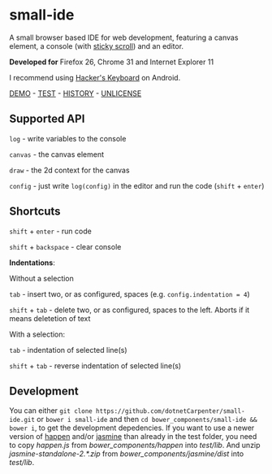 small-ide
=========

A small browser based IDE for web development, featuring a canvas element, a console (with [sticky scroll](http://stackoverflow.com/questions/18614301/keep-overflow-div-scrolled-to-bottom-unless-user-scrolls-up/21067431#21067431)) and an editor.

**Developed for**
Firefox 26, Chrome 31 and Internet Explorer 11

I recommend using [Hacker's Keyboard](https://play.google.com/store/apps/details?id=org.pocketworkstation.pckeyboard) on Android.

[DEMO](http://dotnetcarpenter.github.io/small-ide/) - 
[TEST](http://dotnetcarpenter.github.io/small-ide/test/test.html) - 
[HISTORY](HISTORY.md) - 
[UNLICENSE](UNLICENSE)

## Supported API

`log` - write variables to the console

`canvas` - the canvas element

`draw` - the 2d context for the canvas

`config` - just write `log(config)` in the editor and run the code (`shift` + `enter`)


## Shortcuts

`shift` + `enter` - run code

`shift` + `backspace` - clear console

**Indentations**:

Without a selection

`tab` - insert two, or as configured, spaces (e.g. `config.indentation = 4`)

`shift` + `tab` - delete two, or as configured, spaces to the left. Aborts if it means deletetion of text

With a selection:

`tab` - indentation of selected line(s)

`shift` + `tab` - reverse indentation of selected line(s)

## Development

You can either `git clone https://github.com/dotnetCarpenter/small-ide.git` or `bower i small-ide` and then `cd bower_components/small-ide && bower i`, to get the development depedencies.
If you want to use a newer version of [happen](https://github.com/tmcw/happen) and/or [jasmine](http://jasmine.github.io/2.0/introduction.html) than already in the test folder, you need to copy *happen.js* from *bower_components/happen* into *test/lib*. And unzip _jasmine-standalone-2.*.zip_ from *bower_components/jasmine/dist* into *test/lib*.
